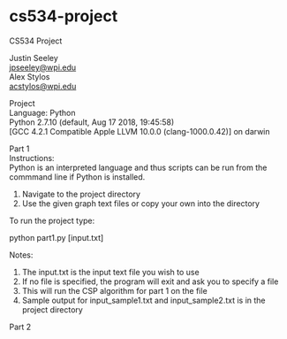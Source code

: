 # cs534-project
CS534 Project

Justin Seeley<br/>
jpseeley@wpi.edu<br/>
Alex Stylos<br/>
acstylos@wpi.edu<br/>

Project<br/>
Language: Python<br/>
Python 2.7.10 (default, Aug 17 2018, 19:45:58)<br/>
[GCC 4.2.1 Compatible Apple LLVM 10.0.0 (clang-1000.0.42)] on darwin<br/>

Part 1<br/>
Instructions:<br/>
Python is an interpreted language and thus scripts can be run from the commmand line if Python is installed.<br/>
1. Navigate to the project directory<br/>
2. Use the given graph text files or copy your own into the directory<br/>

To run the project type:<br/>

python part1.py [input.txt]<br/>

Notes:
1. The input.txt is the input text file you wish to use<br/>
2. If no file is specified, the program will exit and ask you to specify a file<br/>
3. This will run the CSP algorithm for part 1 on the file<br/>
4. Sample output for input_sample1.txt and input_sample2.txt is in the project directory<br/>

Part 2<br/>